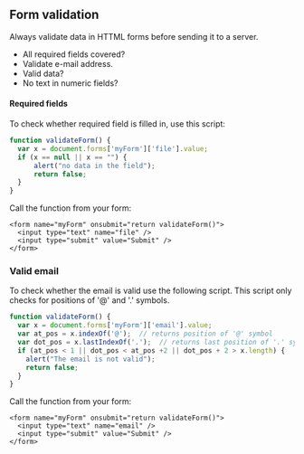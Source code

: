 ## Form validation
Always validate data in HTTML forms before sending it to a server.
- All required fields covered?
- Validate e-mail address.
- Valid data?
- No text in numeric fields?

#### Required fields
To check whether required field is filled in, use this script:
```javascript
function validateForm() {
  var x = document.forms['myForm']['file'].value;
  if (x == null || x == "") {
      alert("no data in the field");
      return false;
  }
}
```
Call the function from your form:
```
<form name="myForm" onsubmit="return validateForm()">
  <input type="text" name="file" />
  <input type="submit" value="Submit" />
</form>
```

### Valid email
To check whether the email is valid use the following script. This script only checks for positions of '@' and '.' symbols.
```javascript
function validateForm() {
  var x = document.forms['myForm']['email'].value;
  var at_pos = x.indexOf('@');  // returns position of '@' symbol
  var dot_pos = x.lastIndexOf('.');  // returns last position of '.' symbol
  if (at_pos < 1 || dot_pos < at_pos +2 || dot_pos + 2 > x.length) {
    alert("The email is not valid");
    return false;
  }
}
```
Call the function from your form:
```
<form name="myForm" onsubmit="return validateForm()">
  <input type="text" name="email" />
  <input type="submit" value="Submit" />
</form>
```
